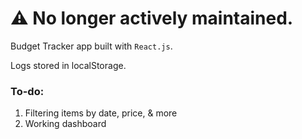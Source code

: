 # :warning: No longer actively maintained.

Budget Tracker app built with `React.js`.

Logs stored in localStorage.

### To-do:

1. Filtering items by date, price, & more
2. Working dashboard
